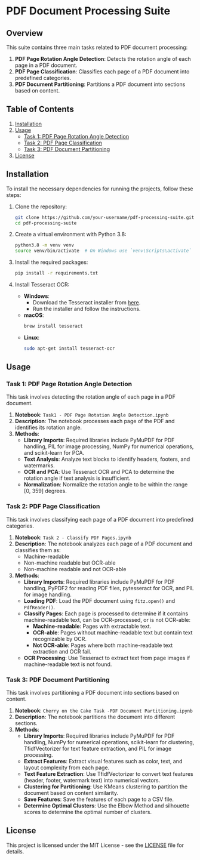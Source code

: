 # PDF Document Processing Suite

## Overview

This suite contains three main tasks related to PDF document processing:

1. **PDF Page Rotation Angle Detection**: Detects the rotation angle of each page in a PDF document.
2. **PDF Page Classification**: Classifies each page of a PDF document into predefined categories.
3. **PDF Document Partitioning**: Partitions a PDF document into sections based on content.

## Table of Contents

1. [Installation](#installation)
2. [Usage](#usage)
    - [Task 1: PDF Page Rotation Angle Detection](#task-1-pdf-page-rotation-angle-detection)
    - [Task 2: PDF Page Classification](#task-2-pdf-page-classification)
    - [Task 3: PDF Document Partitioning](#task-3-pdf-document-partitioning)
3. [License](#license)

## Installation

To install the necessary dependencies for running the projects, follow these steps:

1. Clone the repository:
    ```bash
    git clone https://github.com/your-username/pdf-processing-suite.git
    cd pdf-processing-suite
    ```

2. Create a virtual environment with Python 3.8:
    ```bash
    python3.8 -m venv venv
    source venv/bin/activate  # On Windows use `venv\Scripts\activate`
    ```

3. Install the required packages:
    ```bash
    pip install -r requirements.txt
    ```

4. Install Tesseract OCR:
    - **Windows**:
        - Download the Tesseract installer from [here](https://github.com/UB-Mannheim/tesseract/wiki).
        - Run the installer and follow the instructions.
    - **macOS**:
        ```bash
        brew install tesseract
        ```
    - **Linux**:
        ```bash
        sudo apt-get install tesseract-ocr
        ```

## Usage

### Task 1: PDF Page Rotation Angle Detection

This task involves detecting the rotation angle of each page in a PDF document.

1. **Notebook**: `Task1 - PDF Page Rotation Angle Detection.ipynb`
2. **Description**: The notebook processes each page of the PDF and identifies its rotation angle.
3. **Methods**:
    - **Library Imports**: Required libraries include PyMuPDF for PDF handling, PIL for image processing, NumPy for numerical operations, and scikit-learn for PCA.
    - **Text Analysis**: Analyze text blocks to identify headers, footers, and watermarks.
    - **OCR and PCA**: Use Tesseract OCR and PCA to determine the rotation angle if text analysis is insufficient.
    - **Normalization**: Normalize the rotation angle to be within the range [0, 359] degrees.

### Task 2: PDF Page Classification

This task involves classifying each page of a PDF document into predefined categories.

1. **Notebook**: `Task 2 - Classify PDF Pages.ipynb`
2. **Description**: The notebook analyzes each page of a PDF document and classifies them as:
    - Machine-readable
    - Non-machine readable but OCR-able
    - Non-machine readable and not OCR-able
3. **Methods**:
    - **Library Imports**: Required libraries include PyMuPDF for PDF handling, PyPDF2 for reading PDF files, pytesseract for OCR, and PIL for image handling.
    - **Loading PDF**: Load the PDF document using `fitz.open()` and `PdfReader()`.
    - **Classify Pages**: Each page is processed to determine if it contains machine-readable text, can be OCR-processed, or is not OCR-able:
        - **Machine-readable**: Pages with extractable text.
        - **OCR-able**: Pages without machine-readable text but contain text recognizable by OCR.
        - **Not OCR-able**: Pages where both machine-readable text extraction and OCR fail.
    - **OCR Processing**: Use Tesseract to extract text from page images if machine-readable text is not found.

### Task 3: PDF Document Partitioning

This task involves partitioning a PDF document into sections based on content.

1. **Notebook**: `Cherry on the Cake Task -PDF Document Partitioning.ipynb`
2. **Description**: The notebook partitions the document into different sections.
3. **Methods**:
    - **Library Imports**: Required libraries include PyMuPDF for PDF handling, NumPy for numerical operations, scikit-learn for clustering, TfidfVectorizer for text feature extraction, and PIL for image processing.
    - **Extract Features**: Extract visual features such as color, text, and layout complexity from each page.
    - **Text Feature Extraction**: Use TfidfVectorizer to convert text features (header, footer, watermark text) into numerical vectors.
    - **Clustering for Partitioning**: Use KMeans clustering to partition the document based on content similarity.
    - **Save Features**: Save the features of each page to a CSV file.
    - **Determine Optimal Clusters**: Use the Elbow Method and silhouette scores to determine the optimal number of clusters.


## License

This project is licensed under the MIT License - see the [LICENSE](LICENSE) file for details.



